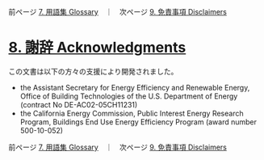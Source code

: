 前ページ [7. 用語集 Glossary](./7_Glossary.md)　｜　次ページ [9. 免責事項 Disclaimers](./9_Disclaimers.md)  
  
# [8. 謝辞 Acknowledgments](http://simulationresearch.lbl.gov/modelica/userGuide/acknowledgments.html)  
この文書は以下の方々の支援により開発されました。  
* the Assistant Secretary for Energy Efficiency and Renewable Energy, Office of Building Technologies of the U.S. Department of Energy (contract No DE-AC02-05CH11231)  
* the California Energy Commission, Public Interest Energy Research Program, Buildings End Use Energy Efficiency Program (award number 500-10-052)  
  
前ページ [7. 用語集 Glossary](./7_Glossary.md)　｜　次ページ [9. 免責事項 Disclaimers](./9_Disclaimers.md)